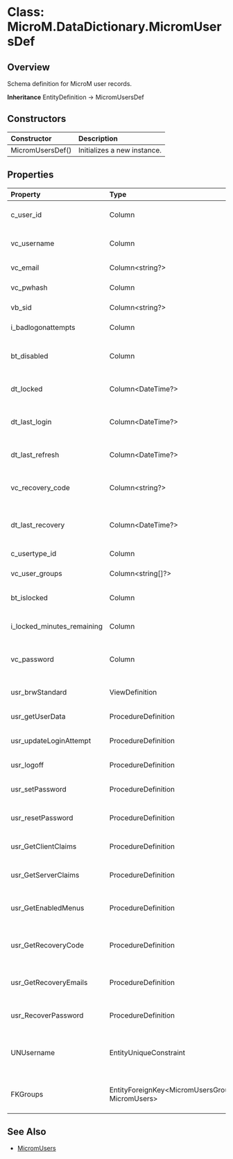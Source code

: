 ﻿# Class: MicroM.DataDictionary.MicromUsersDef
## Overview
Schema definition for MicroM user records.

**Inheritance**
EntityDefinition -> MicromUsersDef

## Constructors
| Constructor | Description |
|:------------|:-------------|
| MicromUsersDef() | Initializes a new instance. |

## Properties
| Property | Type | Description |
|:------------|:-------------|:-------------|
| c_user_id | Column<string> | Primary identifier of the user. |
| vc_username | Column<string> | Username used for authentication. |
| vc_email | Column<string?> | User email address. |
| vc_pwhash | Column<string> | Password hash value. |
| vb_sid | Column<string?> | Security identifier. |
| i_badlogonattempts | Column<int> | Failed login attempt count. |
| bt_disabled | Column<bool> | Indicates whether the user is disabled. |
| dt_locked | Column<DateTime?> | Lockout expiration time. |
| dt_last_login | Column<DateTime?> | Timestamp of the last successful login. |
| dt_last_refresh | Column<DateTime?> | Timestamp of the last refresh token. |
| vc_recovery_code | Column<string?> | Recovery code for password reset. |
| dt_last_recovery | Column<DateTime?> | Time when recovery code was last generated. |
| c_usertype_id | Column<string> | User type identifier. |
| vc_user_groups | Column<string[]?> | User group memberships. |
| bt_islocked | Column<bool> | Indicates whether the user is locked. |
| i_locked_minutes_remaining | Column<int> | Minutes remaining until unlock. |
| vc_password | Column<string> | Plain text password used during creation. |
| usr_brwStandard | ViewDefinition | Default browse view definition. |
| usr_getUserData | ProcedureDefinition | Procedure to get user data. |
| usr_updateLoginAttempt | ProcedureDefinition | Procedure to update login attempt data. |
| usr_logoff | ProcedureDefinition | Procedure to log off a user. |
| usr_setPassword | ProcedureDefinition | Procedure to set a user password. |
| usr_resetPassword | ProcedureDefinition | Procedure to reset a user password. |
| usr_GetClientClaims | ProcedureDefinition | Procedure to retrieve client claims. |
| usr_GetServerClaims | ProcedureDefinition | Procedure to retrieve server claims. |
| usr_GetEnabledMenus | ProcedureDefinition | Procedure to retrieve enabled menus. |
| usr_GetRecoveryCode | ProcedureDefinition | Procedure to generate a recovery code. |
| usr_GetRecoveryEmails | ProcedureDefinition | Procedure to get recovery email addresses. |
| usr_RecoverPassword | ProcedureDefinition | Procedure to recover a password. |
| UNUsername | EntityUniqueConstraint | Unique constraint ensuring usernames are unique. |
| FKGroups | EntityForeignKey<MicromUsersGroups, MicromUsers> | Relationship to the groups associated with the user. |

## See Also
- [MicromUsers](../MicromUsers/index.md)
